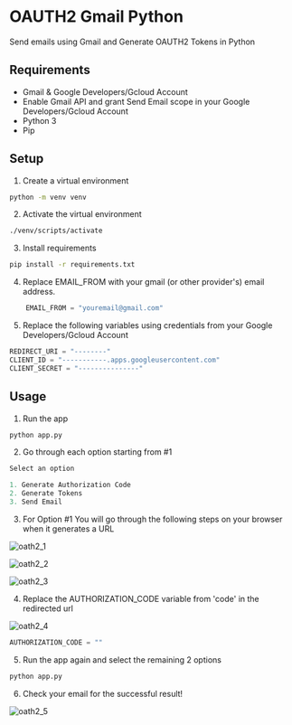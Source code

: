 # OAUTH2 Gmail Python
Send emails using Gmail and Generate OAUTH2 Tokens in Python

## Requirements

* Gmail & Google Developers/Gcloud Account
* Enable Gmail API and grant Send Email scope in your Google Developers/Gcloud Account
* Python 3
* Pip

## Setup

1. Create a virtual environment

```bash
python -m venv venv
```

2. Activate the virtual environment

```bash
./venv/scripts/activate
```

3. Install requirements

```bash
pip install -r requirements.txt
```

4. Replace EMAIL_FROM with your gmail (or other provider's) email address.

```python
    EMAIL_FROM = "youremail@gmail.com"
```

5. Replace the following variables using credentials from your Google Developers/Gcloud Account

```python
REDIRECT_URI = "--------"
CLIENT_ID = "-----------.apps.googleusercontent.com"
CLIENT_SECRET = "---------------"
```

## Usage

1. Run the app

```bash
python app.py
```

2. Go through each option starting from #1

```python
Select an option

1. Generate Authorization Code
2. Generate Tokens
3. Send Email
```

3. For Option #1 You will go through the following steps on your browser when it generates a URL

![oath2_1](https://user-images.githubusercontent.com/29549103/152693982-8445baee-f90c-4e0b-91d7-c9535caf26c6.jpg)

![oath2_2](https://user-images.githubusercontent.com/29549103/152694008-edf13d30-dcd6-496f-8874-44814bea2c67.png)

![oath2_3](https://user-images.githubusercontent.com/29549103/152694251-517d65c5-2e8e-4fdd-9809-07eb925cea64.jpg)

4. Replace the AUTHORIZATION_CODE variable from 'code' in the redirected url

![oath2_4](https://user-images.githubusercontent.com/29549103/152694025-82facf4a-3498-4b69-89fc-579a13acad97.png)


```python
AUTHORIZATION_CODE = ""
```

5. Run the app again and select the remaining 2 options

```bash
python app.py
```

6. Check your email for the successful result!

![oath2_5](https://user-images.githubusercontent.com/29549103/152694032-13a67282-b4c2-48a9-8869-466bfed937df.png)
